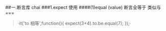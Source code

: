 ##一.断言库 chai
###1.expect 使用
####(1)equal (value) 断言全等于 类似与 ===
>   ·it('to 相等',function(){
>       expect(3+4).to.be.equal(7);
>   });·

